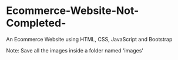 # Ecommerce-Website-Not-Completed-
An Ecommerce Website using HTML, CSS, JavaScript and Bootstrap

Note: Save all the images inside a folder named 'images' 
